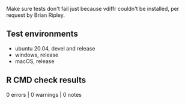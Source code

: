 Make sure tests don't fail just because vdiffr couldn't be installed, per request by Brian Ripley.

## Test environments

* ubuntu 20.04, devel and release
* windows, release
* macOS, release

## R CMD check results

0 errors | 0 warnings | 0 notes
